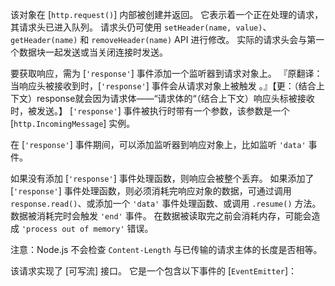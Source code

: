 <!-- YAML
added: v0.1.17
-->

该对象在 [`http.request()`] 内部被创建并返回。
它表示着一个正在处理的请求，其请求头已进入队列。
请求头仍可使用 `setHeader(name, value)`、`getHeader(name)` 和 `removeHeader(name)` API 进行修改。
实际的请求头会与第一个数据块一起发送或当关闭连接时发送。

要获取响应，需为 [`'response'`] 事件添加一个监听器到请求对象上。
『原翻译：当响应头被接收到时，[`'response'`] 事件会从请求对象上被触发 。』【更：（结合上下文）response就会因为请求体——“请求体的“（结合上下文）响应头标被接收时，被发送。】
[`'response'`] 事件被执行时带有一个参数，该参数是一个 [`http.IncomingMessage`] 实例。

在 [`'response'`] 事件期间，可以添加监听器到响应对象上，比如监听 `'data'` 事件。

如果没有添加 [`'response'`] 事件处理函数，则响应会被整个丢弃。
如果添加了 [`'response'`] 事件处理函数，则必须消耗完响应对象的数据，可通过调用 `response.read()`、或添加一个 `'data'` 事件处理函数、或调用 `.resume()` 方法。
数据被消耗完时会触发 `'end'` 事件。
在数据被读取完之前会消耗内存，可能会造成 `'process out of memory'` 错误。

注意：Node.js 不会检查 `Content-Length` 与已传输的请求主体的长度是否相等。

该请求实现了 [可写流] 接口。
它是一个包含以下事件的 [`EventEmitter`]：

